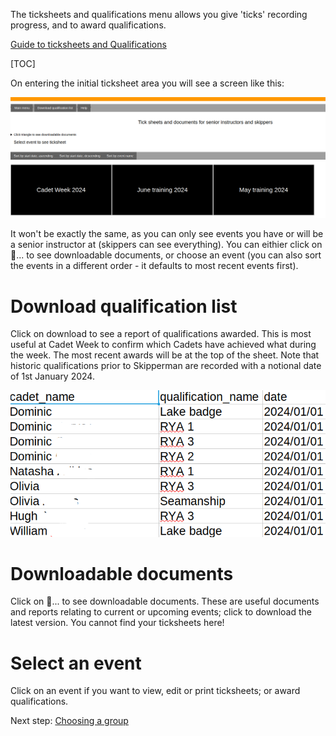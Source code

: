 The ticksheets and qualifications menu allows you give 'ticks' recording progress, and to award qualifications. 

[Guide to ticksheets and Qualifications](ticksheets_and_qualifications_guide.md)

[TOC]

On entering the initial ticksheet area you will see a screen like this:

![Ticksheets_SI_entry.png](/static/Ticksheets_SI_entry.png)

It won't be exactly the same, as you can only see events you have or will be a senior instructor at (skippers can see everything). You can eithier click on  &#17;... to see downloadable documents, or choose an event (you can also sort the events in a different order - it defaults to most recent events first).

# Download qualification list

Click on download to see a report of qualifications awarded. This is most useful at Cadet Week to confirm which Cadets have achieved what during the week. The most recent awards will be at the top of the sheet. Note that historic qualifications prior to Skipperman are recorded with a notional date of 1st January 2024.

![Ticksheets_qual_achieved.png](/static/Ticksheets_qual_achieved.png)

# Downloadable documents

Click on  &#17;... to see downloadable documents. These are useful documents and reports relating to current or upcoming events; click to download the latest version. You cannot find your ticksheets here!

# Select an event

Click on an event if you want to view, edit or print ticksheets; or award qualifications.

Next step: [Choosing a group](ticksheets_choose_group_SI_skipper_help.md)
